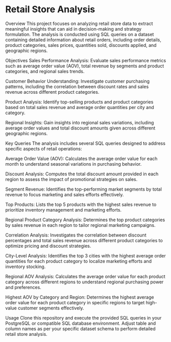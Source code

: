 # Retail Store Analysis

Overview
This project focuses on analyzing retail store data to extract meaningful insights that can aid in decision-making and strategy formulation. The analysis is conducted using SQL queries on a dataset containing detailed information about retail orders, including order details, product categories, sales prices, quantities sold, discounts applied, and geographic regions.

Objectives
Sales Performance Analysis: Evaluate sales performance metrics such as average order value (AOV), total revenue by segments and product categories, and regional sales trends.

Customer Behavior Understanding: Investigate customer purchasing patterns, including the correlation between discount rates and sales revenue across different product categories.

Product Analysis: Identify top-selling products and product categories based on total sales revenue and average order quantities per city and category.

Regional Insights: Gain insights into regional sales variations, including average order values and total discount amounts given across different geographic regions.

Key Queries
The analysis includes several SQL queries designed to address specific aspects of retail operations:

Average Order Value (AOV): Calculates the average order value for each month to understand seasonal variations in purchasing behavior.

Discount Analysis: Computes the total discount amount provided in each region to assess the impact of promotional strategies on sales.

Segment Revenue: Identifies the top-performing market segments by total revenue to focus marketing and sales efforts effectively.

Top Products: Lists the top 5 products with the highest sales revenue to prioritize inventory management and marketing efforts.

Regional Product Category Analysis: Determines the top product categories by sales revenue in each region to tailor regional marketing campaigns.

Correlation Analysis: Investigates the correlation between discount percentages and total sales revenue across different product categories to optimize pricing and discount strategies.

City-Level Analysis: Identifies the top 3 cities with the highest average order quantities for each product category to localize marketing efforts and inventory stocking.

Regional AOV Analysis: Calculates the average order value for each product category across different regions to understand regional purchasing power and preferences.

Highest AOV by Category and Region: Determines the highest average order value for each product category in specific regions to target high-value customer segments effectively.

Usage
Clone this repository and execute the provided SQL queries in your PostgreSQL or compatible SQL database environment. Adjust table and column names as per your specific dataset schema to perform detailed retail store analysis.
